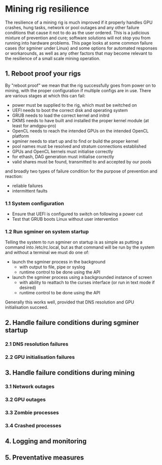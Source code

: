 # Mining rig resilience

The resilience of a mining rig is much improved if it properly handles GPU crashes, hung tasks, network or pool outages and
any other failure conditions that cause it not to do as the user ordered. This is a judicious mixture of prevention and cure; 
software solutions will not stop you from running into hardware problems. This page looks at some common failure cases (for sgminer under Linux) and some options for automated responses or workarounds, as 
well as any other factors that may become relevant to the resilience of a small scale mining operation.

## 1. Reboot proof your rigs

By "reboot proof" we mean that the rig successfully goes from power on to mining, with the proper configuration if multiple 
configs are in use. There are various stages at which this can fail:

- power must be supplied to the rig, which must be switched on
- UEFI needs to boot the correct disk and operating system
- GRUB needs to load the correct kernel and initrd
- DKMS needs to have built and installed the proper kernel module (at least for amdgpu-pro)
- OpenCL needs to reach the intended GPUs on the intended OpenCL platform
- sgminer needs to start up and to find or build the proper kernel
- pool names must be resolved and stratum connections established
- GPUs and OpenCL kernels must initialise correctly
- for ethash, DAG generation must initialise correctly
- valid shares must be found, transmitted to and accepted by our pools

and broadly two types of failure condition for the purpose of prevention and reaction:

- reliable failures 
- intermittent faults

### 1.1 System configuration

- Ensure that UEFI is configured to switch on following a power cut
- Test that GRUB boots Linux without user intervention

### 1.2 Run sgminer on system startup

Telling the system to run sgminer on startup is as simple as putting a command into /etc/rc.local, but as that command will be run by the system and without a terminal we must do one of:

- launch the sgminer process in the background
   - with output to file, pipe or syslog
   - runtime control to be done using the API
- launch the sgminer process using a backgrounded instance of screen
   - with ability to reattach to the curses interface (or run in text mode if desired)
   - runtime control to be done using the API

Generally this works well, provided that DNS resolution and GPU initialisation succeed. 

## 2. Handle failure conditions during sgminer startup

### 2.1 DNS resolution failures

### 2.2 GPU initialisation failures

## 3. Handle failure conditions during mining

### 3.1 Network outages

### 3.2 GPU outages

### 3.3 Zombie processes

### 3.4 Crashed processes

## 4. Logging and monitoring

## 5. Preventative measures










